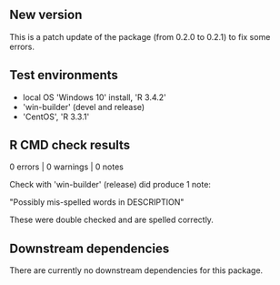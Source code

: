 ## New version
This is a patch update of the package (from 0.2.0 to 0.2.1) to fix some errors.

## Test environments
* local OS 'Windows 10' install, 'R 3.4.2'
* 'win-builder' (devel and release)
* 'CentOS', 'R 3.3.1'

## R CMD check results

0 errors | 0 warnings | 0 notes

Check with 'win-builder' (release) did produce 1 note:

"Possibly mis-spelled words in DESCRIPTION"

These were double checked and are spelled correctly.

## Downstream dependencies

There are currently no downstream dependencies for this package.
